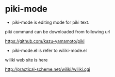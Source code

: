 piki-mode
==========

* piki-mode is editing mode for piki text.

piki command can be downloaded from following url

https://github.com/kazu-yamamoto/piki

* piki-mode.el is refer to wiliki-mode.el

wiliki web site is here

http://practical-scheme.net/wiliki/wiliki.cgi


